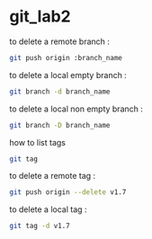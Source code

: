# git_lab2

to delete a remote branch :
```bash 
git push origin :branch_name
```

to delete a local empty branch :
```bash 
git branch -d branch_name
```

to delete a local non empty branch :
```bash 
git branch -D branch_name
```


how to list tags
```bash 
git tag
```

to delete a remote tag :
```bash 
git push origin --delete v1.7
```

to delete a local tag :
```bash 
git tag -d v1.7
```
